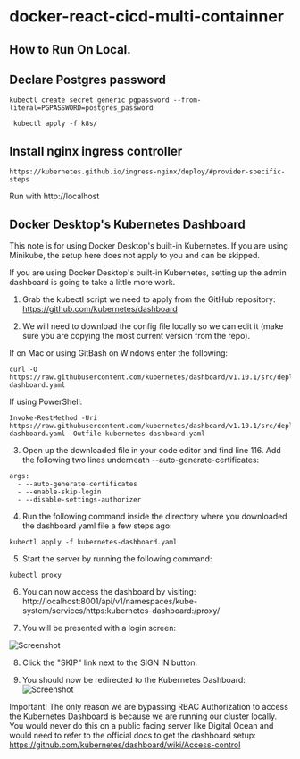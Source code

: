 # docker-react-cicd-multi-containner

## How to Run On Local.

## Declare Postgres password
````
kubectl create secret generic pgpassword --from-literal=PGPASSWORD=postgres_password
````

````
 kubectl apply -f k8s/
````

## Install nginx ingress controller
````
https://kubernetes.github.io/ingress-nginx/deploy/#provider-specific-steps

````
Run with http://localhost

## Docker Desktop's Kubernetes Dashboard

This note is for using Docker Desktop's built-in Kubernetes. If you are using Minikube, the setup here does not apply to you and can be skipped.

If you are using Docker Desktop's built-in Kubernetes, setting up the admin dashboard is going to take a little more work.

1. Grab the kubectl script we need to apply from the GitHub repository: https://github.com/kubernetes/dashboard

2. We will need to download the config file locally so we can edit it (make sure you are copying the most current version from the repo).

If on Mac or using GitBash on Windows enter the following:
```
curl -O https://raw.githubusercontent.com/kubernetes/dashboard/v1.10.1/src/deploy/recommended/kubernetes-dashboard.yaml
```
If using PowerShell:
```
Invoke-RestMethod -Uri https://raw.githubusercontent.com/kubernetes/dashboard/v1.10.1/src/deploy/recommended/kubernetes-dashboard.yaml -Outfile kubernetes-dashboard.yaml
```

3. Open up the downloaded file in your code editor and find line 116. Add the following two lines underneath --auto-generate-certificates:
```
args:
  - --auto-generate-certificates
  - --enable-skip-login
  - --disable-settings-authorizer
```

4. Run the following command inside the directory where you downloaded the dashboard yaml file a few steps ago:

```
kubectl apply -f kubernetes-dashboard.yaml
```

5. Start the server by running the following command:
````
kubectl proxy
````

6. You can now access the dashboard by visiting:
http://localhost:8001/api/v1/namespaces/kube-system/services/https:kubernetes-dashboard:/proxy/

7. You will be presented with a login screen:

![Screenshot](https://i.udemycdn.com/redactor/raw/2019-07-25_23-26-22-05c379f98fb2ad996fc8b0d35c36c7a3.png)

8. Click the "SKIP" link next to the SIGN IN button.

9. You should now be redirected to the Kubernetes Dashboard:
![Screenshot](https://i.udemycdn.com/redactor/raw/2019-07-16_18-08-24-437b0f50882f516c9d169df04e5d24c4.png)

Important! The only reason we are bypassing RBAC Authorization to access the Kubernetes Dashboard is because we are running our cluster locally. You would never do this on a public facing server like Digital Ocean and would need to refer to the official docs to get the dashboard setup:
https://github.com/kubernetes/dashboard/wiki/Access-control

